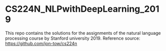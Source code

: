 # CS224N_NLPwithDeepLearning_2019
This repo contains the solutions for the assignments of the natural language processing course by Stanford university 2019.
Reference source: https://github.com/jon-tow/cs224n
